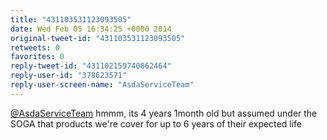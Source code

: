 ```yaml
---
title: "431103531123093505"
date: Wed Feb 05 16:34:25 +0000 2014
original-tweet-id: "431103531123093505"
retweets: 0
favorites: 0
reply-tweet-id: "431102159740862464"
reply-user-id: "378623571"
reply-user-screen-name: "AsdaServiceTeam"
---
```

<a href="https://twitter.com/AsdaServiceTeam">@AsdaServiceTeam</a> hmmm, its 4 years 1month old but assumed under the SOGA that products we're cover for up to 6 years of their expected life

